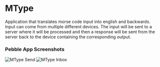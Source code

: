 # MType
Application that translates morse code input into english and backwards. Input can come from multiple different devices. The input will be sent to a server where it will be processed and then a response will be sent from the server back to the device containing the corresponding output.

<h3>Pebble App Screenshots</h3>
<img src='http://timmui.me/img/other/mtype/send.png' alt='MType Send'>
<img src='http://timmui.me/img/other/mtype/inbox.png' alt='MType Inbox'>
